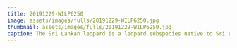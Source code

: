 ```yaml
---
title: 20191229-WILP6250
image: assets/images/fulls/20191229-WILP6250.jpg
thumbnail: assets/images/fulls/20191229-WILP6250.jpg
caption: The Sri Lankan leopard is a leopard subspecies native to Sri Lanka. This female leopard best known as Cleopatra spotted near Kokkari Willu / Wilpattu National Park, Sri Lanka
---
```

